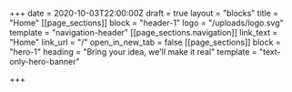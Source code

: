 +++
date = 2020-10-03T22:00:00Z
draft = true
layout = "blocks"
title = "Home"
[[page_sections]]
block = "header-1"
logo = "/uploads/logo.svg"
template = "navigation-header"
[[page_sections.navigation]]
link_text = "Home"
link_url = "/"
open_in_new_tab = false
[[page_sections]]
block = "hero-1"
heading = "Bring your idea, we'll make it real"
template = "text-only-hero-banner"

+++
